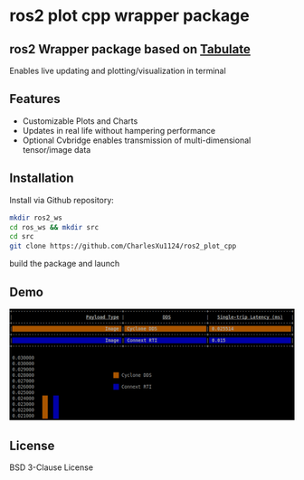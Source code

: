# ros2 plot cpp wrapper package
## ros2 Wrapper package based on [Tabulate](https://github.com/p-ranav/tabulate/blob/528ef863662fc7c820d448a1515ee33f6ce8fe03/samples/summary.cpp)

Enables live updating and plotting/visualization in terminal

## Features

- Customizable Plots and Charts
- Updates in real life without hampering performance
- Optional Cvbridge enables transmission of multi-dimensional tensor/image data

## Installation

Install via Github repository:
```sh
mkdir ros2_ws
cd ros_ws && mkdir src
cd src
git clone https://github.com/CharlesXu1124/ros2_plot_cpp
```
build the package and launch

## Demo
![gif](https://github.com/CharlesXu1124/ros2_plot_cpp/blob/main/resource/ros2_plot.gif?raw=true)

## License
BSD 3-Clause License